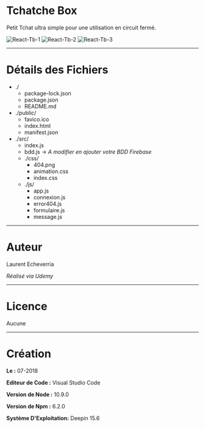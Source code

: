 # Tchatche Box

Petit Tchat ultra simple pour une utilisation en circuit fermé.

![React-Tb-1](https://preview.ibb.co/ipYmCT/Deepin_Capture_cran_20180714171513.png)
![React-Tb-2](https://preview.ibb.co/jDo8Ro/Deepin_Capture_cran_20180714171541.png)
![React-Tb-3](https://preview.ibb.co/ge9hmo/Deepin_Capture_cran_20180714171948.png)

---

# Détails des Fichiers

* ./
    * package-lock.json
    * package.json
    * README.md
* ./public/
    * favico.ico
    * index.html
    * manifest.json
* ./src/
    * index.js
    * bdd.js -> _A modifier en ajouter votre BDD Firebase_
    * ./css/
        * 404.png
        * animation.css
        * index.css
    * ./js/
        * app.js
        * connexion.js
        * error404.js
        * formulaire.js
        * message.js


---

# Auteur

Laurent Echeverria

_Réalisé via Udemy_

---

# Licence

Aucune

---

# Création

**Le :** 07-2018

**Editeur de Code :** Visual Studio Code

**Version de Node :** 10.9.0

**Version de Npm :** 6.2.0

**Système D'Exploitation:** Deepin 15.6
